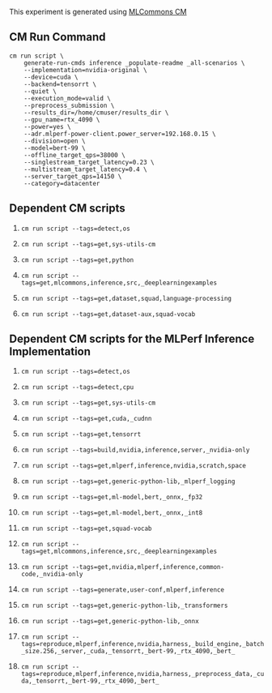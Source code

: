 This experiment is generated using [MLCommons CM](https://github.com/mlcommons/ck)
## CM Run Command
```
cm run script \
	generate-run-cmds inference _populate-readme _all-scenarios \
	--implementation=nvidia-original \
	--device=cuda \
	--backend=tensorrt \
	--quiet \
	--execution_mode=valid \
	--preprocess_submission \
	--results_dir=/home/cmuser/results_dir \
	--gpu_name=rtx_4090 \
	--power=yes \
	--adr.mlperf-power-client.power_server=192.168.0.15 \
	--division=open \
	--model=bert-99 \
	--offline_target_qps=38000 \
	--singlestream_target_latency=0.23 \
	--multistream_target_latency=0.4 \
	--server_target_qps=14150 \
	--category=datacenter
```
## Dependent CM scripts 


1.  `cm run script --tags=detect,os`


2.  `cm run script --tags=get,sys-utils-cm`


3.  `cm run script --tags=get,python`


4.  `cm run script --tags=get,mlcommons,inference,src,_deeplearningexamples`


5.  `cm run script --tags=get,dataset,squad,language-processing`


6.  `cm run script --tags=get,dataset-aux,squad-vocab`

## Dependent CM scripts for the MLPerf Inference Implementation


1. `cm run script --tags=detect,os`


2. `cm run script --tags=detect,cpu`


3. `cm run script --tags=get,sys-utils-cm`


4. `cm run script --tags=get,cuda,_cudnn`


5. `cm run script --tags=get,tensorrt`


6. `cm run script --tags=build,nvidia,inference,server,_nvidia-only`


7. `cm run script --tags=get,mlperf,inference,nvidia,scratch,space`


8. `cm run script --tags=get,generic-python-lib,_mlperf_logging`


9. `cm run script --tags=get,ml-model,bert,_onnx,_fp32`


10. `cm run script --tags=get,ml-model,bert,_onnx,_int8`


11. `cm run script --tags=get,squad-vocab`


12. `cm run script --tags=get,mlcommons,inference,src,_deeplearningexamples`


13. `cm run script --tags=get,nvidia,mlperf,inference,common-code,_nvidia-only`


14. `cm run script --tags=generate,user-conf,mlperf,inference`


15. `cm run script --tags=get,generic-python-lib,_transformers`


16. `cm run script --tags=get,generic-python-lib,_onnx`


17. `cm run script --tags=reproduce,mlperf,inference,nvidia,harness,_build_engine,_batch_size.256,_server,_cuda,_tensorrt,_bert-99,_rtx_4090,_bert_`


18. `cm run script --tags=reproduce,mlperf,inference,nvidia,harness,_preprocess_data,_cuda,_tensorrt,_bert-99,_rtx_4090,_bert_`
